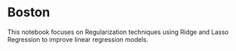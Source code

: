 # Boston
This notebook focuses on Regularization techniques using Ridge and Lasso Regression to improve linear regression models.
